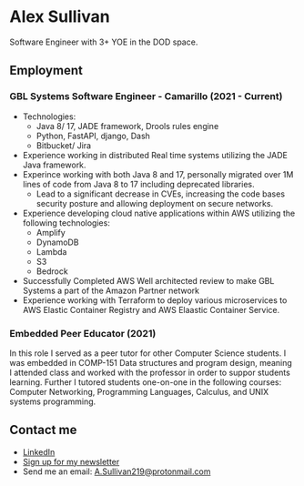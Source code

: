 # Alex Sullivan

Software Engineer with 3+ YOE in the DOD space.

## Employment

### GBL Systems Software Engineer - Camarillo (2021 - Current)
- Technologies:
  - Java 8/ 17, JADE framework, Drools rules engine
  - Python, FastAPI, django, Dash
  - Bitbucket/ Jira
- Experience working in distributed Real time systems utilizing the JADE Java framework.
- Experince working with both Java 8 and 17, personally migrated over 1M lines of code from Java 8 to 17 including deprecated libraries.
  - Lead to a significant decrease in CVEs, increasing the code bases security posture and allowing deployment on secure networks.
- Experience developing cloud native applications within AWS utilizing the following technologies:
  - Amplify
  - DynamoDB
  - Lambda
  - S3
  - Bedrock
- Successfully Completed AWS Well architected review to make GBL Systems a part of the Amazon Partner network
- Experience working with Terraform to deploy various microservices to AWS Elastic Container Registry and AWS Elaastic Container Service.

### Embedded Peer Educator (2021)

In this role I served as a peer tutor for other Computer Science students. I was embedded in COMP-151 Data structures and program design, meaning I attended class
and worked with the professor in order to suppor students learning. Further I tutored students one-on-one in the following courses: Computer Networking, Programming
Languages, Calculus, and UNIX systems programming.

## Contact me

- [LinkedIn](https://www.linkedin.com/in/alexander-sullivan-93416b192/)
- [Sign up for my newsletter](https://newsletter.alex-sullivan.com)
- Send me an email: A.Sullivan219@protonmail.com

<!---
ASullivan219/ASullivan219 is a ✨ special ✨ repository because its `README.md` (this file) appears on your GitHub profile.
You can click the Preview link to take a look at your changes.
--->
